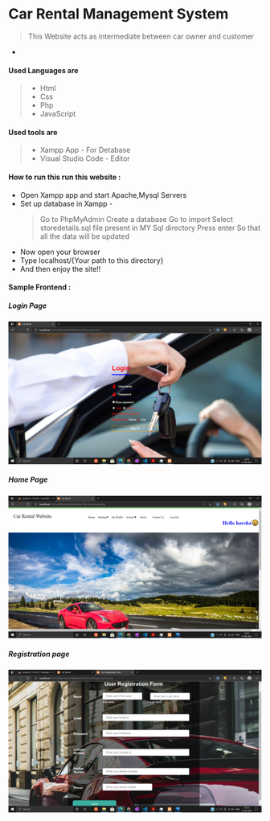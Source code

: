 # Car Rental Management System

> This  Website acts as intermediate between car owner and customer 


* 

#### Used Languages are 
> * Html 
> * Css
> * Php
> * JavaScript

#### Used tools are 
> * Xampp App           - For Detabase
> * Visual Studio Code  - Editor

#### How to run this run this website :

* Open Xampp app and start Apache,Mysql Servers
* Set up database in Xampp -
    > Go to PhpMyAdmin 
    > Create a database
    > Go to import
    > Select storedetails.sql file present in MY Sql directory
    > Press enter So that all the data will be updated
* Now open your browser 
* Type localhost/{Your path to this directory}
* And then enjoy the site!!

#### Sample Frontend :

##### Login Page
![Image](./Sample/Login.png)

##### Home Page
![Image](./Sample/UserHome.png)

##### Registration page
![Image](./Sample/Registration.png)